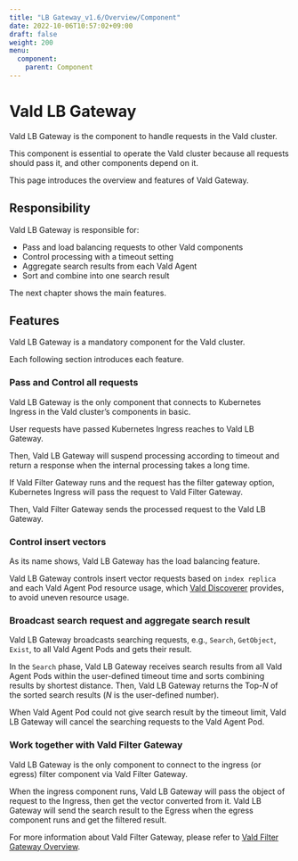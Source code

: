 ```yaml
---
title: "LB Gateway_v1.6/Overview/Component"
date: 2022-10-06T10:57:02+09:00
draft: false
weight: 200
menu:
  component:
    parent: Component
---
```


# Vald LB Gateway

Vald LB Gateway is the component to handle requests in the Vald cluster.

This component is essential to operate the Vald cluster because all requests should pass it, and other components depend on it.

This page introduces the overview and features of Vald Gateway.

## Responsibility

Vald LB Gateway is responsible for:

- Pass and load balancing requests to other Vald components
- Control processing with a timeout setting
- Aggregate search results from each Vald Agent
- Sort and combine into one search result

The next chapter shows the main features.

## Features

Vald LB Gateway is a mandatory component for the Vald cluster.

Each following section introduces each feature.

### Pass and Control all requests

Vald LB Gateway is the only component that connects to Kubernetes Ingress in the Vald cluster’s components in basic.

User requests have passed Kubernetes Ingress reaches to Vald LB Gateway.

Then, Vald LB Gateway will suspend processing according to timeout and return a response when the internal processing takes a long time.

<div class="note">

If Vald Filter Gateway runs and the request has the filter gateway option, Kubernetes Ingress will pass the request to Vald Filter Gateway.

Then, Vald Filter Gateway sends the processed request to the Vald LB Gateway.

</div>

### Control insert vectors

As its name shows, Vald LB Gateway has the load balancing feature.

Vald LB Gateway controls insert vector requests based on `index replica` and each Vald Agent Pod resource usage, which [Vald Discoverer](/docs/v1.6/component/discoverer) provides, to avoid uneven resource usage.

### Broadcast search request and aggregate search result

Vald LB Gateway broadcasts searching requests, e.g., `Search`, `GetObject`, `Exist`, to all Vald Agent Pods and gets their result.

In the `Search` phase, Vald LB Gateway receives search results from all Vald Agent Pods within the user-defined timeout time and sorts combining results by shortest distance.
Then, Vald LB Gateway returns the Top-_N_ of the sorted search results (_N_ is the user-defined number).

<div class="note">

When Vald Agent Pod could not give search result by the timeout limit, Vald LB Gateway will cancel the searching requests to the Vald Agent Pod.

</div>

### Work together with Vald Filter Gateway

Vald LB Gateway is the only component to connect to the ingress (or egress) filter component via Vald Filter Gateway.

When the ingress component runs, Vald LB Gateway will pass the object of request to the Ingress, then get the vector converted from it.
Vald LB Gateway will send the search result to the Egress when the egress component runs and get the filtered result.

<div class="note">

For more information about Vald Filter Gateway, please refer to [Vald Filter Gateway Overview](/docs/v1.6/component/filter-gateway).

</div>

<!-- TODO: add the link of configuration page -->
